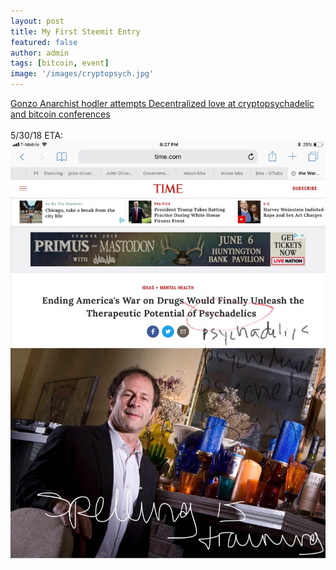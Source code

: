 ```yaml
---
layout: post
title: My First Steemit Entry
featured: false
author: admin
tags: [bitcoin, event]
image: '/images/cryptopsych.jpg'
---
```


<a href="https://steemit.com/anarchism/@blockchainhippy/gonzo-anarchist-hodler-attempts-decentralized-love-at-cryptopsychadelic-and-bitcoin-conferences">Gonzo Anarchist hodler attempts Decentralized love at cryptopsychadelic and bitcoin conferences</a>
<br>
<br>
5/30/18 ETA:
<img src="/images/typo.jpg">
